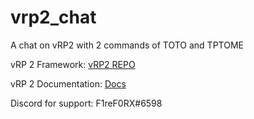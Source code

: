 # vrp2_chat
A chat on vRP2 with 2 commands of TOTO and TPTOME

vRP 2 Framework: [vRP2 REPO](https://github.com/vRP-framework/vRP)

vRP 2 Documentation: [Docs](https://vrp-framework.github.io/vRP/)

Discord for support: F1reF0RX#6598
